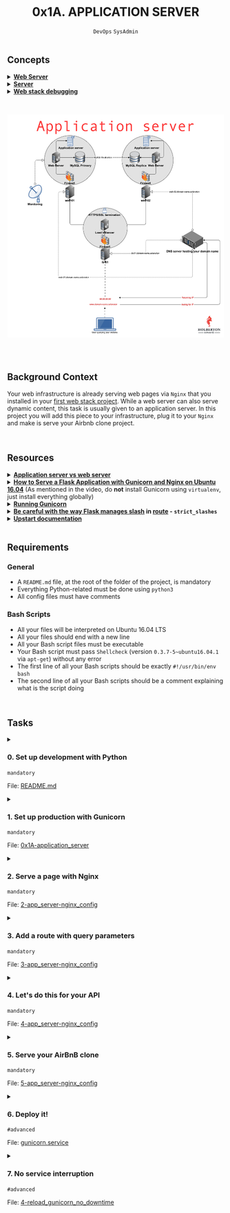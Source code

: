 <h1 align="center"><b>0x1A. APPLICATION SERVER</b></h1>
<div align="center"><code>DevOps</code> <code>SysAdmin</code></div>

<br>

## Concepts
<details>
<summary><b><a href="https://intranet.alxswe.com/concepts/17">Web Server</a></b></summary><br>


<br><p align="center">※※※※※※※※※※※※</p><br>
</details>


<details>
<summary><b><a href="https://intranet.alxswe.com/concepts/67">Server</a></b></summary><br>


<br><p align="center">※※※※※※※※※※※※</p><br>
</details>


<details>
<summary><b><a href="https://intranet.alxswe.com/concepts/68">Web stack debugging</a></b></summary><br>


<br><p align="center">※※※※※※※※※※※※</p><br>
</details>

<br><div align="center"><img src="https://github.com/codenvibes/alx-system_engineering-devops/blob/master/0x1A-application_server/images/c7d1ed0a2e10d1b4e9b3.jpg"></div><br>

<br>

## Background Context
Your web infrastructure is already serving web pages via `Nginx` that you installed in your [first web stack project](https://intranet.alxswe.com/projects/266). While a web server can also serve dynamic content, this task is usually given to an application server. In this project you will add this piece to your infrastructure, plug it to your `Nginx` and make is serve your Airbnb clone project.


<!-- <br>
<hr>
<h3><a href=>Notes</a></h3>
<hr> -->

<br>

## Resources
<details>
<summary><b><a href="https://www.nginx.com/resources/glossary/application-server-vs-web-server/">Application server vs web server</a></b></summary><br>


<br><p align="center">※※※※※※※※※※※※</p><br>
</details>


<details>
<summary><b><a href="https://www.digitalocean.com/community/tutorials/how-to-serve-flask-applications-with-gunicorn-and-nginx-on-ubuntu-16-04">How to Serve a Flask Application with Gunicorn and Nginx on Ubuntu 16.04</a></b> (As mentioned in the video, do <b>not</b> install Gunicorn using <code>virtualenv</code>, just install everything globally)</summary><br>


<br><p align="center">※※※※※※※※※※※※</p><br>
</details>


<details>
<summary><b><a href="https://docs.gunicorn.org/en/latest/run.html">Running Gunicorn</a></b></summary><br>


<br><p align="center">※※※※※※※※※※※※</p><br>
</details>


<details>
<summary><b><a href="https://werkzeug.palletsprojects.com/en/0.14.x/routing/">Be careful with the way Flask manages slash</a> in <a href="https://flask.palletsprojects.com/en/1.0.x/api/#flask.Flask.route">route</a> - <code>strict_slashes</code></b></summary><br>


<br><p align="center">※※※※※※※※※※※※</p><br>
</details>


<details>
<summary><b><a href="https://doc.ubuntu-fr.org/upstart">Upstart documentation</a></b></summary><br>


<br><p align="center">※※※※※※※※※※※※</p><br>
</details>


<!-- <br>

**man or help:**
- `` -->

<br>

## Requirements
### General
- A `README.md` file, at the root of the folder of the project, is mandatory
- Everything Python-related must be done using `python3`
- All config files must have comments

### Bash Scripts
- All your files will be interpreted on Ubuntu 16.04 LTS
- All your files should end with a new line
- All your Bash script files must be executable
- Your Bash script must pass `Shellcheck` (version `0.3.7-5~ubuntu16.04.1` via `apt-get`) without any error
- The first line of all your Bash scripts should be exactly `#!/usr/bin/env bash`
- The second line of all your Bash scripts should be a comment explaining what is the script doing

<!-- <br>

## More Info -->

<br>

## Tasks
<details>
<summary>

### 0. Set up development with Python
`mandatory`

File: [README.md]()
</summary>

Let’s serve what you built for [AirBnB clone v2 - Web framework](https://intranet.alxswe.com/projects/290) on `web-01`. This task is an exercise in setting up your development environment, which is used for testing and debugging your code before deploying it to production.

Requirements:
- Make sure that [task #3](https://intranet.alxswe.com/tasks/1372) of your [SSH project](https://intranet.alxswe.com/projects/244) is completed for `web-01`. The checker will connect to your servers.
- Install the `net-tools` package on your server: `sudo apt install -y net-tools`
- Git clone your `AirBnB_clone_v2` on your `web-01` server.
- Configure the file `web_flask/0-hello_route.py` to serve its content from the route `/airbnb-onepage/` on port `5000`.
- Your Flask application object must be named `app` (This will allow us to run and check your code).

Example:

**Window 1:**
```
ubuntu@229-web-01:~/AirBnB_clone_v2$ python3 -m web_flask.0-hello_route
 * Serving Flask app "0-hello_route" (lazy loading)
 * Environment: production
   WARNING: Do not use the development server in a production environment.
   Use a production WSGI server instead.
 * Debug mode: off
 * Running on http://0.0.0.0:5000/ (Press CTRL+C to quit)
35.231.193.217 - - [02/May/2019 22:19:42] "GET /airbnb-onepage/ HTTP/1.1" 200 -
```
**Window 2:**
```
ubuntu@229-web-01:~/AirBnB_clone_v2$ curl 127.0.0.1:5000/airbnb-onepage/
Hello HBNB!ubuntu@229-web-01:~/AirBnB_clone_v2$
```
</details>

<details>
<summary>

### 1. Set up production with Gunicorn
`mandatory`

File: [0x1A-application_server]()
</summary>

Now that you have your development environment set up, let’s get your production application server set up with `Gunicorn` on `web-01`, port `5000`. You’ll need to install `Gunicorn` and any libraries required by your application. Your `Flask` application object will serve as a [WSGI]() entry point into your application. This will be your production environment. As you can see we want the production and development of your application to use the same port, so the conditions for serving your dynamic content are the same in both environments.

Requirements:
- Install `Gunicorn` and any other libraries required by your application.
- The Flask application object should be called `app`. (This will allow us to run and check your code)
- You will serve the same content from the same route as in the previous task. You can verify that it’s working by binding a `Gunicorn` instance to localhost listening on port `5000` with your application object as the entry point.
- In order to check your code, the checker will bind a `Gunicorn` instance to port `6000`, so make sure nothing is listening on that port.

Example:

**Terminal 1:**
```
ubuntu@229-web-01:~/AirBnB_clone_v2$ gunicorn --bind 0.0.0.0:5000 web_flask.0-hello_route:app
[2019-05-03 20:47:20 +0000] [3595] [INFO] Starting gunicorn 19.9.0
[2019-05-03 20:47:20 +0000] [3595] [INFO] Listening at: http://0.0.0.0:5000 (3595)
[2019-05-03 20:47:20 +0000] [3595] [INFO] Using worker: sync
[2019-05-03 20:47:20 +0000] [3598] [INFO] Booting worker with pid: 3598
```
**Terminal 2:**
```
ubuntu@229-web-01:~$ curl 127.0.0.1:5000/airbnb-onepage/
Hello HBNB!ubuntu@229-web-01:~$
```
</details>

<details>
<summary>

### 2. Serve a page with Nginx
`mandatory`

File: [2-app_server-nginx_config]()
</summary>

Building on your work in the previous tasks, configure `Nginx` to serve your page from the route `/airbnb-onepage/`

Requirements:
- `Nginx` must serve this page both locally and on its public IP on port `80`.
- `Nginx` should proxy requests to the process listening on port `5000`.
- Include your `Nginx` config file as `2-app_server-nginx_config`.

Notes:
- In order to test this you’ll have to spin up either your production or development application server (listening on port `5000`)
- In an actual production environment the application server will be configured to start upon startup in a system initialization script. This will be covered in the advanced tasks.
- You will probably need to `reboot` your server (by using the command `$ sudo reboot`) to have Nginx publicly accessible
Example:

### On my server:
**Window 1:**
```
ubuntu@229-web-01:~/AirBnB_clone_v2$ gunicorn --bind 0.0.0.0:5000 web_flask.0-hello_route:app
[2019-05-06 20:43:57 +0000] [14026] [INFO] Starting gunicorn 19.9.0
[2019-05-06 20:43:57 +0000] [14026] [INFO] Listening at: http://0.0.0.0:5000 (14026)
[2019-05-06 20:43:57 +0000] [14026] [INFO] Using worker: sync
[2019-05-06 20:43:57 +0000] [14029] [INFO] Booting worker with pid: 14029
```
**Window 2:**
```
ubuntu@229-web-01:~/AirBnB_clone_v2$ curl 127.0.0.1/airbnb-onepage/
Hello HBNB!ubuntu@229-web-01:~/AirBnB_clone_v2$
```
### On my local terminal:
```
vagrant@ubuntu-xenial:~$ curl -sI 35.231.193.217/airbnb-onepage/
HTTP/1.1 200 OK
Server: nginx/1.10.3 (Ubuntu)
Date: Mon, 06 May 2019 20:44:55 GMT
Content-Type: text/html; charset=utf-8
Content-Length: 11
Connection: keep-alive
X-Served-By: 229-web-01

vagrant@ubuntu-xenial:~$ curl 35.231.193.217/airbnb-onepage/
Hello HBNB!vagrant@ubuntu-xenial:~$
```
</details>

<details>
<summary>

### 3. Add a route with query parameters
`mandatory`

File: [3-app_server-nginx_config]()
</summary>

Building on what you did in the previous tasks, let’s expand our web application by adding another service for `Gunicorn` to handle. In `AirBnB_clone_v2/web_flask/6-number_odd_or_even`, the route `/number_odd_or_even/<int:n>` should already be defined to render a page telling you whether an integer is odd or even. You’ll need to configure `Nginx` to proxy HTTP requests to the route `/airbnb-dynamic/number_odd_or_even/(any integer)` to a `Gunicorn` instance listening on port `5001`. The key to this exercise is getting `Nginx` configured to proxy requests to processes listening on two different ports. You are not expected to keep your application server processes running. If you want to know how to run multiple instances of `Gunicorn` without having multiple terminals open, see tips below.

Requirements:
- `Nginx` must serve this page both locally and on its public IP on port `80`.
- `Nginx` should proxy requests to the route `/airbnb-dynamic/number_odd_or_even/(any integer)` the process listening on port `5001`.
- Include your `Nginx` config file as `3-app_server-nginx_config`.

Tips:
- Check out these articles/docs for clues on how to configure `Nginx`: [Understanding Nginx Server and Location Block Selection Algorithms](https://www.digitalocean.com/community/tutorials/understanding-nginx-server-and-location-block-selection-algorithms#matching-location-blocks), [Understanding Nginx Location Blocks Rewrite Rules](http://blog.pixelastic.com/2013/09/27/understanding-nginx-location-blocks-rewrite-rules/), [Nginx Reverse Proxy](https://docs.nginx.com/nginx/admin-guide/web-server/reverse-proxy/#).
- In order to spin up a `Gunicorn` instance as a detached process you can use the terminal multiplexer utility `tmux`. Enter the command `tmux new-session -d 'gunicorn --bind 0.0.0.0:5001 web_flask.6-number_odd_or_even:app'` and if successful you should see no output to the screen. You can verify that the process has been created by running `pgrep gunicorn` to see its PID. Once you’re ready to end the process you can either run `tmux a` to reattach to the processes, or you can run `kill <PID>` to terminate the background process by ID.
Example:

**Terminal 1:**
```
ubuntu@229-web-01:~/AirBnB_clone_v2$ tmux new-session -d 'gunicorn --bind 0.0.0.0:5000 web_flask.0-hello_route:app'
ubuntu@229-web-01:~/AirBnB_clone_v2$ pgrep gunicorn
1661
1665
ubuntu@229-web-01:~/AirBnB_clone_v2$ tmux new-session -d 'gunicorn --bind 0.0.0.0:5001 web_flask.6-number_odd_or_even:app'
ubuntu@229-web-01:~/AirBnB_clone_v2$ pgrep gunicorn
1661
1665
1684
1688

ubuntu@229-web-01:~/AirBnB_clone_v2$ curl 127.0.0.1:5000/airbnb-onepage/
Hello HBNB!ubuntu@229-web-01:~/AirBnB_clone_v2$

ubuntu@229-web-01:~/AirBnB_clone_v2$ curl 127.0.0.1:5001/number_odd_or_even/6
<!DOCTYPE html>
<HTML lang="en">
  <HEAD>
    <TITLE>HBNB</TITLE>
  </HEAD>
  <BODY><H1>Number: 6 is even</H1></BODY>
</HTML>ubuntu@229-web-01:~/AirBnB_clone_v2
ubuntu@229-web-01:~$ 
ubuntu@229-web-01:~/AirBnB_clone_v2$ curl 127.0.0.1/airbnb-dynamic/number_odd_or_even/5
<!DOCTYPE html>
<HTML lang="en">
  <HEAD>
    <TITLE>HBNB</TITLE>
  </HEAD>
  <BODY><H1>Number: 5 is odd</H1></BODY>
</HTML>ubuntu@229-web-01:~/AirBnB_clone_v2$
```
**Local machine:**
```
vagrant@ubuntu-xenial:~$ curl 35.231.193.217/airbnb-dynamic/number_odd_or_even/6<!DOCTYPE html>
<HTML lang="en">
  <HEAD>
    <TITLE>HBNB</TITLE>
  </HEAD>
  <BODY><H1>Number: 6 is even</H1></BODY>
</HTML>vagrant@ubuntu-xenial:~$
```
</details>

<details>
<summary>

### 4. Let's do this for your API
`mandatory`

File: [4-app_server-nginx_config]()
</summary>

Let’s serve what you built for [AirBnB clone v3 - RESTful API](https://intranet.alxswe.com/rltoken/QXJ9ryafcRfd_cARiugRiQ) on `web-01`.

Requirements:
- Git clone your `AirBnB_clone_v3`
- Setup `Nginx` so that the route `/api/` points to a `Gunicorn` instance listening on port `5002`
- `Nginx` must serve this page both locally and on its public IP on port `80`
- To test your setup you should bind `Gunicorn` to `api/v1/app.py`
- It may be helpful to import your data (and environment variables) from this project
- Upload your Nginx config file as 4-app_server-nginx_config

Example:

Terminal 1:
ubuntu@229-web-01:~/AirBnB_clone_v3$ tmux new-session -d 'gunicorn --bind 0.0.0.0:5002 api.v1.app:app'
ubuntu@229-web-01:~/AirBnB_clone_v3$ curl 127.0.0.1:5002/api/v1/states
[{"__class__":"State","created_at":"2019-05-10T00:39:27.032802","id":"7512f664-4951-4231-8de9-b18d940cc912","name":"California","updated_at":"2019-05-10T00:39:27.032965"},{"__class__":"State","created_at":"2019-05-10T00:39:36.021219","id":"b25625c8-8a7a-4c1f-8afc-257bf9f76bc8","name":"Arizona","updated_at":"2019-05-10T00:39:36.021281"}]
ubuntu@229-web-01:~/AirBnB_clone_v3$
ubuntu@229-web-01:~/AirBnB_clone_v3$ curl 127.0.0.1/api/v1/states
[{"__class__":"State","created_at":"2019-05-10T00:39:27.032802","id":"7512f664-4951-4231-8de9-b18d940cc912","name":"California","updated_at":"2019-05-10T00:39:27.032965"},{"__class__":"State","created_at":"2019-05-10T00:39:36.021219","id":"b25625c8-8a7a-4c1f-8afc-257bf9f76bc8","name":"Arizona","updated_at":"2019-05-10T00:39:36.021281"}]
ubuntu@229-web-01:~/AirBnB_clone_v3$
Local Terminal:
vagrant@ubuntu-xenial:~$ curl 35.231.193.217/api/v1/states
[{"__class__":"State","created_at":"2019-05-10T00:39:27.032802","id":"7512f664-4951-4231-8de9-b18d940cc912","name":"California","updated_at":"2019-05-10T00:39:27.032965"},{"__class__":"State","created_at":"2019-05-10T00:39:36.021219","id":"b25625c8-8a7a-4c1f-8afc-257bf9f76bc8","name":"Arizona","updated_at":"2019-05-10T00:39:36.021281"}]
vagrant@ubuntu-xenial:~$

</details>

<details>
<summary>

### 5. Serve your AirBnB clone
`mandatory`

File: [5-app_server-nginx_config]()
</summary>


</details>

<details>
<summary>

### 6. Deploy it!
`#advanced`

File: [gunicorn.service]()
</summary>


</details>

<details>
<summary>

### 7. No service interruption
`#advanced`

File: [4-reload_gunicorn_no_downtime]()
</summary>


</details>

